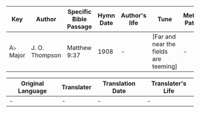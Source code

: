 Key | Author   | Specific Bible Passage     |Hymn Date |Author's life |Tune |Metrical Pattern   |Composer/Source
-- | --------- | ---------------------------|----------|--------------|-----|-------------------|-------------  
A♭ Major |J. O. Thompson |Matthew 9:37 |1908 |- |[Far and near the fields are teeming] |- |J. B. O. Clemm

Original Language | Translater | Translation Date   | Translater's Life  
----------------- | --------- | --------------------|-------------     
\- |- |- |-
